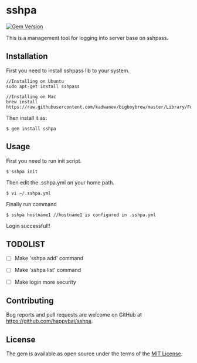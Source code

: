# sshpa

[![Gem Version](https://badge.fury.io/rb/sshpa.svg)](https://badge.fury.io/rb/sshpa)

This is a management tool for logging into server base on sshpass.

## Installation

First you need to install sshpass lib to your system.

    //Installing on Ubuntu
    sudo apt-get install sshpass

    //Installing on Mac
    brew install https://raw.githubusercontent.com/kadwanev/bigboybrew/master/Library/Formula/sshpass.rb

Then install it as:

    $ gem install sshpa


## Usage

First you need to run init script.

    $ sshpa init

Then edit the .sshpa.yml on your home path.

    $ vi ~/.sshpa.yml

Finally run command

    $ sshpa hostname1 //hostname1 is configured in .sshpa.yml

Login successful!!


## TODOLIST
- [ ] Make 'sshpa add' command
- [ ] Make 'sshpa list' command
- [ ] Make login more security


## Contributing

Bug reports and pull requests are welcome on GitHub at https://github.com/happybai/sshpa.


## License

The gem is available as open source under the terms of the [MIT License](http://opensource.org/licenses/MIT).

